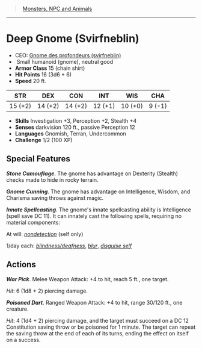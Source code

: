 ﻿---
!MonsterVO
Type: humanoid (gnome)
Size: Small
Alignment: neutral good
ArmorClass: 15 (chain shirt)
HitPoints: 16 (3d6 + 6)
Speed: 20 ft.
Strength: 15 (+2)
Dexterity: 14 (+2)
Constitution: 14 (+2)
Intelligence: 12 (+1)
Wisdom: 10 (+0)
Charisma: ' 9 (-1)'
Skills: Investigation +3, Perception +2, Stealth +4
Senses: darkvision 120 ft., passive Perception 12
Languages: Gnomish, Terran, Undercommon
Challenge: 1/2 (100 XP)
Id: monsters_vo.md#deep-gnome-svirfneblin
ParentLink: monsters_vo.md#monsters-npc-and-animals
Name: Deep Gnome (Svirfneblin)
ParentName: Monsters, NPC and Animals
NameLevel: 1
AltName: '[Gnome des profondeurs (svirfneblin)](hd_monsters_gnome_des_profondeurs_svirfneblin.md)'
---
> [Monsters, NPC and Animals](srd_monsters.md)

---

# Deep Gnome (Svirfneblin)

- CEO: [Gnome des profondeurs (svirfneblin)](hd_monsters_gnome_des_profondeurs_svirfneblin.md)
-  Small humanoid (gnome), neutral good
- **Armor Class** 15 (chain shirt)
- **Hit Points** 16 (3d6 + 6)
- **Speed** 20 ft.

|STR|DEX|CON|INT|WIS|CHA|
|---|---|---|---|---|---|
|15 (+2)|14 (+2)|14 (+2)|12 (+1)|10 (+0)| 9 (-1)|

- **Skills** Investigation +3, Perception +2, Stealth +4
- **Senses** darkvision 120 ft., passive Perception 12
- **Languages** Gnomish, Terran, Undercommon
- **Challenge** 1/2 (100 XP)

## Special Features

**_Stone Camouflage_**. The gnome has advantage on Dexterity (Stealth) checks made to hide in rocky terrain.

**_Gnome Cunning_**. The gnome has advantage on Intelligence, Wisdom, and Charisma saving throws against magic.

**_Innate Spellcasting_**. The gnome's innate spellcasting ability is Intelligence (spell save DC 11). It can innately cast the following spells, requiring no material components:

At will: _[nondetection](srd_spells_nondetection.md)_ (self only)

1/day each: _[blindness/deafness](srd_spells_blindnessdeafness.md)_, _[blur](srd_spells_blur.md)_, _[disguise self](srd_spells_disguise_self.md)_

## Actions

**_War Pick_**. Melee Weapon Attack: +4 to hit, reach 5 ft., one target.

_Hit_: 6 (1d8 + 2) piercing damage.

**_Poisoned Dart_**. Ranged Weapon Attack: +4 to hit, range 30/120 ft., one creature.

_Hit_: 4 (1d4 + 2) piercing damage, and the target must succeed on a DC 12 Constitution saving throw or be poisoned for 1 minute. The target can repeat the saving throw at the end of each of its turns, ending the effect on itself on a success.

